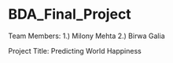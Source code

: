# BDA_Final_Project
Team Members:
1.) Milony Mehta
2.) Birwa Galia

Project Title: Predicting World Happiness

